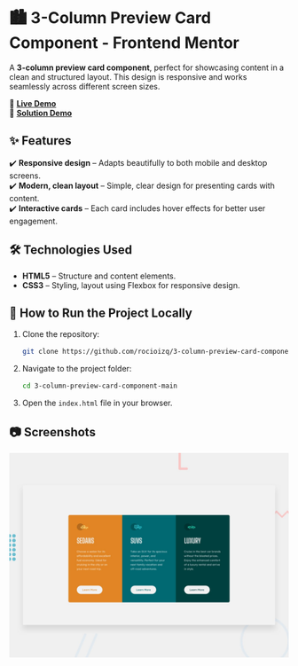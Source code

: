 # 🏙 3-Column Preview Card Component - Frontend Mentor

A **3-column preview card component**, perfect for showcasing content in a clean and structured layout. This design is responsive and works seamlessly across different screen sizes.

🔗 **[Live Demo](https://3-column-preview-card-component-main.vercel.app/)**  
🔗 **[Solution Demo](https://www.frontendmentor.io/solutions/3-column-preview-card-component-solution-32GaZuemYr)**  

## ✨ Features  
✔️ **Responsive design** – Adapts beautifully to both mobile and desktop screens.  
✔️ **Modern, clean layout** – Simple, clear design for presenting cards with content.  
✔️ **Interactive cards** – Each card includes hover effects for better user engagement.  

## 🛠️ Technologies Used  
- **HTML5** – Structure and content elements.  
- **CSS3** – Styling, layout using Flexbox for responsive design.  

## 🚀 How to Run the Project Locally  
1. Clone the repository:  
    ```bash
    git clone https://github.com/rocioizq/3-column-preview-card-component-main.git
    ```  
2. Navigate to the project folder:  
    ```bash
    cd 3-column-preview-card-component-main
    ```  
3. Open the `index.html` file in your browser.  

## 📷 Screenshots  
![3-Column Preview Card Screenshot](./design/desktop-preview.jpg)  

